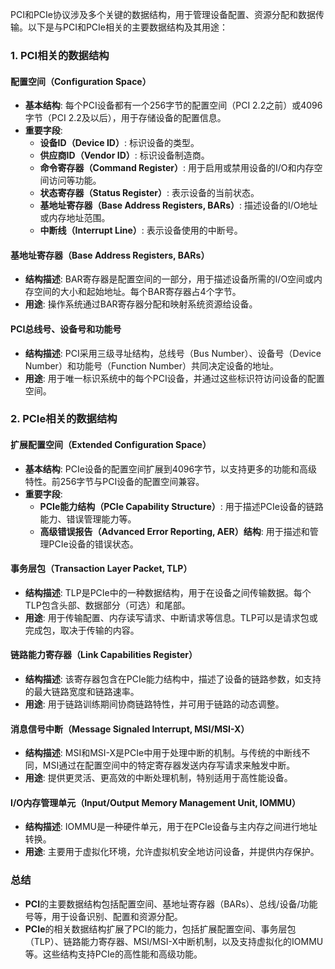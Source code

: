 PCI和PCIe协议涉及多个关键的数据结构，用于管理设备配置、资源分配和数据传输。以下是与PCI和PCIe相关的主要数据结构及其用途：

### **1. PCI相关的数据结构**

#### **配置空间（Configuration Space）**
- **基本结构**: 每个PCI设备都有一个256字节的配置空间（PCI 2.2之前）或4096字节（PCI 2.2及以后），用于存储设备的配置信息。
- **重要字段**:
    - **设备ID（Device ID）**: 标识设备的类型。
    - **供应商ID（Vendor ID）**: 标识设备制造商。
    - **命令寄存器（Command Register）**: 用于启用或禁用设备的I/O和内存空间访问等功能。
    - **状态寄存器（Status Register）**: 表示设备的当前状态。
    - **基地址寄存器（Base Address Registers, BARs）**: 描述设备的I/O地址或内存地址范围。
    - **中断线（Interrupt Line）**: 表示设备使用的中断号。

#### **基地址寄存器（Base Address Registers, BARs）**
- **结构描述**: BAR寄存器是配置空间的一部分，用于描述设备所需的I/O空间或内存空间的大小和起始地址。每个BAR寄存器占4个字节。
- **用途**: 操作系统通过BAR寄存器分配和映射系统资源给设备。

#### **PCI总线号、设备号和功能号**
- **结构描述**: PCI采用三级寻址结构，总线号（Bus Number）、设备号（Device Number）和功能号（Function Number）共同决定设备的地址。
- **用途**: 用于唯一标识系统中的每个PCI设备，并通过这些标识符访问设备的配置空间。

### **2. PCIe相关的数据结构**

#### **扩展配置空间（Extended Configuration Space）**
- **基本结构**: PCIe设备的配置空间扩展到4096字节，以支持更多的功能和高级特性。前256字节与PCI设备的配置空间兼容。
- **重要字段**:
    - **PCIe能力结构（PCIe Capability Structure）**: 用于描述PCIe设备的链路能力、错误管理能力等。
    - **高级错误报告（Advanced Error Reporting, AER）结构**: 用于描述和管理PCIe设备的错误状态。

#### **事务层包（Transaction Layer Packet, TLP）**
- **结构描述**: TLP是PCIe中的一种数据结构，用于在设备之间传输数据。每个TLP包含头部、数据部分（可选）和尾部。
- **用途**: 用于传输配置、内存读写请求、中断请求等信息。TLP可以是请求包或完成包，取决于传输的内容。

#### **链路能力寄存器（Link Capabilities Register）**
- **结构描述**: 该寄存器包含在PCIe能力结构中，描述了设备的链路参数，如支持的最大链路宽度和链路速率。
- **用途**: 用于链路训练期间协商链路特性，并可用于链路的动态调整。

#### **消息信号中断（Message Signaled Interrupt, MSI/MSI-X）**
- **结构描述**: MSI和MSI-X是PCIe中用于处理中断的机制。与传统的中断线不同，MSI通过在配置空间中的特定寄存器发送内存写请求来触发中断。
- **用途**: 提供更灵活、更高效的中断处理机制，特别适用于高性能设备。

#### **I/O内存管理单元（Input/Output Memory Management Unit, IOMMU）**
- **结构描述**: IOMMU是一种硬件单元，用于在PCIe设备与主内存之间进行地址转换。
- **用途**: 主要用于虚拟化环境，允许虚拟机安全地访问设备，并提供内存保护。

### **总结**

- **PCI**的主要数据结构包括配置空间、基地址寄存器（BARs）、总线/设备/功能号等，用于设备识别、配置和资源分配。
- **PCIe**的相关数据结构扩展了PCI的能力，包括扩展配置空间、事务层包（TLP）、链路能力寄存器、MSI/MSI-X中断机制，以及支持虚拟化的IOMMU等。这些结构支持PCIe的高性能和高级功能。